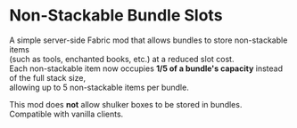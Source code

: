 # Non-Stackable Bundle Slots

A simple server-side Fabric mod that allows bundles to store non-stackable items  
(such as tools, enchanted books, etc.) at a reduced slot cost.  
Each non-stackable item now occupies **1/5 of a bundle's capacity** instead of the full stack size,  
allowing up to 5 non-stackable items per bundle.

This mod does **not** allow shulker boxes to be stored in bundles.  
Compatible with vanilla clients.
